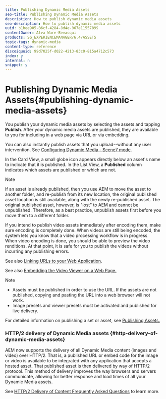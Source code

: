 ```yaml
---
title: Publishing Dynamic Media Assets
seo-title: Publishing Dynamic Media Assets
description: How to publish dynamic media assets
seo-description: How to publish dynamic media assets
uuid: b1bee905-86cf-4284-8d4e-067e11557899
contentOwner: Alva Ware-Bevacqui
products: SG_EXPERIENCEMANAGER/6.4/ASSETS
topic-tags: dynamic-media
content-type: reference
discoiquuid: 99d7025f-d022-4213-83c0-815a4712c573
index: y
internal: n
snippet: y
---
```


# Publishing Dynamic Media Assets{#publishing-dynamic-media-assets}

You publish your dynamic media assets by selecting the assets and tapping **Publish**. After your dynamic media assets are published, they are available to you for including in a web page via URL or via embedding.

You can also instantly publish assets that you upload--without any user intervention. See [Configuring Dynamic Media - Scene7 mode](../../assets/using/config-dms7.md).

In the Card View, a small globe icon appears directly below an asset's name to indicate that it is published. In the List View, a **Published** column indicates which assets are published or which are not.

>[!NOTE]
>
>If an asset is already published, then you use AEM to move the asset to another folder, and re-publish from its new location, the original published asset location is still available, along with the newly re-published asset. The original published asset, however, is "lost" to AEM and cannot be unpublished. Therefore, as a best practice, unpublish assets first before you move them to a different folder.

If you intend to publish video assets immediately after encoding them, make sure encoding is completely done. When videos are still being encoded, the system lets you know that a video processing workflow is in progress. When video encoding is done, you should be able to preview the video renditions. At that point, it is safe for you to publish the videos without incurring any publishing errors.

See also [Linking URLs to your Web Application](../../assets/using/linking-urls-to-yourwebapplication.md).

See also [Embedding the Video Viewer on a Web Page.](../../assets/using/embed-code.md)

>[!NOTE]
>
>* Assets must be published in order to use the URL. If the assets are not published, copying and pasting the URL into a web browser will not work.
>* Image presets and viewer presets must be activated and published for live delivery.
>

For detailed information on publishing a set or asset, see [Publishing Assets.](../../assets/using/managing-assets-touch-ui.md)

### HTTP/2 delivery of Dynamic Media assets {#http-delivery-of-dynamic-media-assets}

AEM now supports the delivery of all Dynamic Media content (images and video) over HTTP/2. That is, a published URL or embed code for the image or video is available to be integrated with any application that accepts a hosted asset. That published asset is then delivered by way of HTTP/2 protocol. This method of delivery improves the way browsers and servers communicate, allowing for better response and load times of all your Dynamic Media assets.

See [HTTP/2 Delivery of Content Frequently Asked Questions](../../sites/administering/using/scene7-http2faq.md) to learn more.
